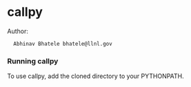 callpy
======

Author:
```
  Abhinav Bhatele bhatele@llnl.gov
```

### Running callpy

To use callpy, add the cloned directory to your PYTHONPATH.
